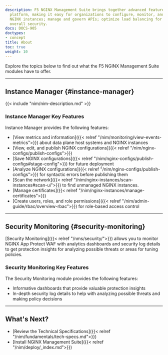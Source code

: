 ```yaml
---
description: F5 NGINX Management Suite brings together advanced features into a single
  platform, making it easy for organizations to configure, monitor, and troubleshoot
  NGINX instances; manage and govern APIs; optimize load balancing for apps; and enhance
  overall security.
docs: DOCS-905
doctypes:
- concept
title: About
toc: true
weight: 10
---
```


Explore the topics below to find out what the F5 NGINX Management Suite modules have to offer.

---

## Instance Manager {#instance-manager}

{{< include "nim/nim-description.md" >}}

### Instance Manager Key Features

Instance Manager provides the following features:

- [View metrics and information]({{< relref "/nim/monitoring/view-events-metrics">}}) about data plane host systems and NGINX instances
- [View, edit, and publish NGINX configurations]({{< relref "/nim/nginx-configs/publish-configs">}})
- [Save NGINX configurations]({{< relref "/nim/nginx-configs/publish-configs#stage-config">}}) for future deployment
- [Analyze NGINX configurations]({{< relref "/nim/nginx-configs/publish-configs">}}) for syntactic errors before publishing them
- [Scan the network]({{< relref "/nim/nginx-instances/scan-instances#scan-ui">}}) to find unmanaged NGINX instances.
- [Manage certificates]({{< relref "/nim/nginx-instances/manage-certificates">}})
- [Create users, roles, and role permissions]({{< relref "/nim/admin-guide/rbac/overview-rbac">}}) for role-based access control

---

## Security Monitoring {#security-monitoring}

[Security Monitoring]({{< relref "/nms/security/">}}) allows you to monitor NGINX App Protect WAF with analytics dashboards and security log details to get protection insights for analyzing possible threats or areas for tuning policies.

### Security Monitoring Key Features

The Security Monitoring module provides the following features:

- Informative dashboards that provide valuable protection insights
- In-depth security log details to help with analyzing possible threats and making policy decisions

---

## What's Next?

- [Review the Technical Specifications]({{< relref "/nim/fundamentals/tech-specs.md">}})
- [Install NGINX Management Suite]({{< relref "/nim/deploy/_index.md">}})
